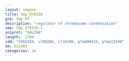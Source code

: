 ```yaml
---
layout: smgene
title: Smp_076530
grp: Smp_07
description: "regulator of chromosome condensation"
smp: Smp_076530.1
uniprot: "G4LZG8"
length:  2304
cdd: "COG5184, cl08266, cl16296, pfam00415, pfam13540"
kk: K11493
categories: sm
---
```

